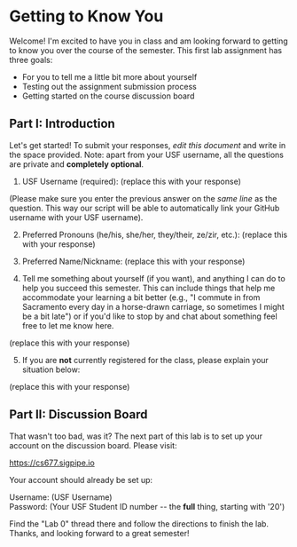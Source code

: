 # Getting to Know You

Welcome! I'm excited to have you in class and am looking forward to getting to
know you over the course of the semester. This first lab assignment has three
goals:

* For you to tell me a little bit more about yourself
* Testing out the assignment submission process
* Getting started on the course discussion board

## Part I: Introduction

Let's get started! To submit your responses, *edit this document* and write in
the space provided. Note: apart from
your USF username, all the questions are private and **completely optional**.

1. USF Username (required): (replace this with your response)

(Please make sure you enter the previous answer on the *same line* as the
question. This way our script will be able to automatically link your GitHub
username with your USF username).

2. Preferred Pronouns (he/his, she/her, they/their, ze/zir, etc.): (replace this with your response)

3. Preferred Name/Nickname: (replace this with your response)

4. Tell me something about yourself (if you want), and anything I can do to
   help you succeed this semester. This can include things that help me
   accommodate your learning a bit better (e.g., "I commute in from Sacramento
   every day in a horse-drawn carriage, so sometimes I might be a bit late") or
   if you'd like to stop by and chat about something feel free to let me know
   here.

(replace this with your response)

5. If you are **not** currently registered for the class, please explain your
   situation below:

(replace this with your response)

## Part II: Discussion Board

That wasn't too bad, was it? The next part of this lab is to set up your account on the discussion board. Please visit:

https://cs677.sigpipe.io

Your account should already be set up:

Username: (USF Username)  
Password: (Your USF Student ID number -- the **full** thing, starting with '20')  

Find the "Lab 0" thread there and follow the directions to finish the lab. Thanks, and looking forward to a great semester!
